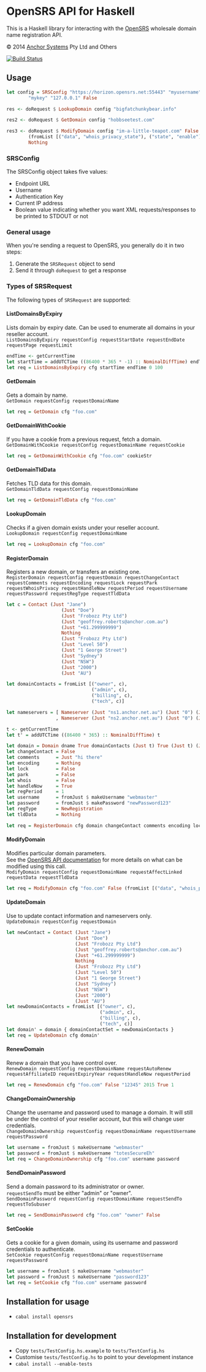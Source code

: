 # OpenSRS API for Haskell

This is a Haskell library for interacting with the [OpenSRS][] wholesale domain
name registration API.

© 2014 [Anchor Systems][] Pty Ltd and Others

[![Build Status](https://travis-ci.org/anchor/haskell-opensrs.svg)](https://travis-ci.org/anchor/haskell-opensrs)

[OpenSRS]: https://opensrs.com/
[Anchor Systems]: http://www.anchor.com.au/

## Usage

```haskell
let config = SRSConfig "https://horizon.opensrs.net:55443" "myusername"
        "mykey" "127.0.0.1" False

res <- doRequest $ LookupDomain config "bigfatchunkybear.info"

res2 <- doRequest $ GetDomain config "hobbseetest.com"

res3 <- doRequest $ ModifyDomain config "im-a-little-teapot.com" False
        (fromList [("data", "whois_privacy_state"), ("state", "enable")])
        Nothing
```

### SRSConfig

The SRSConfig object takes five values:

* Endpoint URL
* Username
* Authentication Key
* Current IP address
* Boolean value indicating whether you want XML requests/responses to be printed to STDOUT or not

### General usage

When you're sending a request to OpenSRS, you generally do it in two steps:

1. Generate the `SRSRequest` object to send
2. Send it through `doRequest` to get a response

### Types of SRSRequest

The following types of `SRSRequest` are supported:

#### ListDomainsByExpiry

Lists domain by expiry date. Can be used to enumerate all domains in your reseller account.  
`ListDomainsByExpiry requestConfig requestStartDate requestEndDate requestPage requestLimit`

```haskell  
endTime <- getCurrentTime  
let startTime = addUTCTime ((86400 * 365 * -1) :: NominalDiffTime) endTime  
let req = ListDomainsByExpiry cfg startTime endTime 0 100  
```

#### GetDomain

Gets a domain by name.  
`GetDomain requestConfig requestDomainName`

```haskell  
let req = GetDomain cfg "foo.com"  
```

#### GetDomainWithCookie

If you have a cookie from a previous request, fetch a domain.  
`GetDomainWithCookie requestConfig requestDomainName requestCookie`  

```haskell  
let req = GetDomainWithCookie cfg "foo.com" cookieStr  
```

#### GetDomainTldData

Fetches TLD data for this domain.  
`GetDomainTldData requestConfig requestDomainName`  

```haskell  
let req = GetDomainTldData cfg "foo.com"  
```

#### LookupDomain

Checks if a given domain exists under your reseller account.  
`LookupDomain requestConfig requestDomainName`

```haskell  
let req = LookupDomain cfg "foo.com"  
```

#### RegisterDomain

Registers a new domain, or transfers an existing one.  
`RegisterDomain requestConfig requestDomain requestChangeContact requestComments requestEncoding requestLock requestPark requestWhoisPrivacy requestHandleNow requestPeriod requestUsername requestPassword requestRegType requestTldData`  

```haskell
let c = Contact (Just "Jane")
                    (Just "Doe")
                    (Just "Frobozz Pty Ltd")
                    (Just "geoffrey.roberts@anchor.com.au")
                    (Just "+61.299999999")
                    Nothing
                    (Just "Frobozz Pty Ltd")
                    (Just "Level 50")
                    (Just "1 George Street")
                    (Just "Sydney")
                    (Just "NSW")
                    (Just "2000")
                    (Just "AU")

let domainContacts = fromList [("owner", c),
                               ("admin", c),
                               ("billing", c),
                               ("tech", c)]

let nameservers = [ Nameserver (Just "ns1.anchor.net.au") (Just "0") (Just "127.0.0.1")
                  , Nameserver (Just "ns2.anchor.net.au") (Just "0") (Just "127.0.0.2") ]

t <- getCurrentTime
let t' = addUTCTime ((86400 * 365) :: NominalDiffTime) t

let domain = Domain dname True domainContacts (Just t) True (Just t) (Just "12345") True (Just t') nameservers
let changeContact = False
let comments      = Just "hi there"
let encoding      = Nothing
let lock          = False
let park          = False
let whois         = False
let handleNow     = True
let regPeriod     = 1
let username      = fromJust $ makeUsername "webmaster"
let password      = fromJust $ makePassword "newPassword123"
let regType       = NewRegistration
let tldData       = Nothing

let req = RegisterDomain cfg domain changeContact comments encoding lock park whois handleNow regPeriod username password regType tldData
```

#### ModifyDomain

Modifies particular domain parameters.  
See the [OpenSRS API documentation](https://opensrs.com/resources/documentation/) for more details on what can be modified using this call.  
`ModifyDomain requestConfig requestDomainName requestAffectLinked requestData requestTldData`  

```haskell
let req = ModifyDomain cfg "foo.com" False (fromList [("data", "whois_privacy_state"), ("state", "enable")]) Nothing
```

#### UpdateDomain
Use to update contact information and nameservers only.  
`UpdateDomain requestConfig requestDomain`  

```haskell
let newContact = Contact (Just "Jane")
                         (Just "Doe")
                         (Just "Frobozz Pty Ltd")
                         (Just "geoffrey.roberts@anchor.com.au")
                         (Just "+61.299999999")
                         Nothing
                         (Just "Frobozz Pty Ltd")
                         (Just "Level 50")
                         (Just "1 George Street")
                         (Just "Sydney")
                         (Just "NSW")
                         (Just "2000")
                         (Just "AU")
let newDomainContacts = fromList [("owner", c),
                                  ("admin", c),
                                  ("billing", c),
                                  ("tech", c)]
let domain' = domain { domainContactSet = newDomainContacts }
let req = UpdateDomain cfg domain'
```

#### RenewDomain

Renew a domain that you have control over.  
`RenewDomain requestConfig requestDomainName requestAutoRenew requestAffiliateID requestExpiryYear requestHandleNow requestPeriod`  

```haskell
let req = RenewDomain cfg "foo.com" False "12345" 2015 True 1
```

#### ChangeDomainOwnership

Change the username and password used to manage a domain. It will still be under the control of your reseller account, but this will change user credentials.  
`ChangeDomainOwnership requestConfig requestDomainName requestUsername requestPassword`  

```haskell
let username = fromJust $ makeUsername "webmaster"
let password = fromJust $ makeUsername "totesSecureEh"
let req = ChangeDomainOwnership cfg "foo.com" username password
```

#### SendDomainPassword

Send a domain password to its administrator or owner.  
`requestSendTo` must be either "admin" or "owner".  
`SendDomainPassword requestConfig requestDomainName requestSendTo requestToSubuser`  


```haskell
let req = SendDomainPassword cfg "foo.com" "owner" False
```

#### SetCookie

Gets a cookie for a given domain, using its username and password credentials to authenticate.  
`SetCookie requestConfig requestDomainName requestUsername requestPassword`  

```haskell
let username = fromJust $ makeUsername "webmaster"
let password = fromJust $ makeUsername "password123"
let req = SetCookie cfg "foo.com" username password
```

## Installation for usage

* `cabal install opensrs`

## Installation for development

* Copy `tests/TestConfig.hs.example` to `tests/TestConfig.hs`
* Customise `tests/TestConfig.hs` to point to your development instance
* `cabal install --enable-tests`
